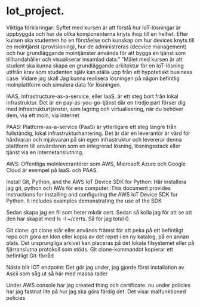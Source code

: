 # Iot_project. 
Viktiga förklaringar: Syftet med kursen är att förstå hur IoT-lösningar är uppbyggda och hur de olika komponenterna knyts ihop till en helhet.
Efter kursen ska studenten ha en förståelse och kunskap om hur devices knyts till en molntjänst (provisioning), hur de administreras (decvice management) och hur grundläggande molntjänster används för att bygga en tjänst som tillhandahåller och visualiserar insamlad data.” ”Målet med kursen är att student ska kunna skapa en grundläggande arkitektur för en IoT-lösning utifrån krav som studenten själv kan ställa upp från ett hypotetiskt business case. 
Vidare jag skall Jag kunna realisera lösningen på någon befintlig molnplattform och simulera data för lösningen.

IAAS, Infrastructure-as-a-service, eller IaaS, är ett steg bort från lokal infrastruktur. Det är en pay-as-you-go-tjänst där en tredje part förser dig med infrastrukturtjänster,
som lagring och virtualisering, när du behöver dem, via ett moln, via internet

PAAS: Platform-as-a-service (PaaS) är ytterligare ett steg längre från fullständig, lokal infrastrukturhantering. Det är där en leverantör är värd för hårdvaran och mjukvaran på sin egen infrastruktur och levererar denna plattform till användaren som en integrerad lösning, 
lösningsstack eller tjänst via en internetanslutning.

AWS: Offentliga molnleverantörer som AWS, Microsoft Azure och Google Cloud är exempel på IaaS. och PAAS.

Install Git, Python, and the AWS IoT Device SDK for Python: Här installera jag git, python och AWs för ens computer.:This document provides instructions for
installing and configuring the AWS IoT Device SDK for Python. It includes examples demonstrating the use of the SDK

Sedan skapa jag en fil som heter mkdir cert. Sedan så kolla jag för att se att den har skapat med ls -l ~/certs. Så för jag total 0.

Git clone: git clone står eller används främst för att peka på ett befintligt repo och göra en klon eller kopia av det repet i en ny katalog, på en annan 
plats. Det ursprungliga arkivet kan placeras på det lokala filsystemet eller på fjärranslutna protokoll som stöds. Git clone-kommandot kopierar ett befintligt
Git-förråd

Nästa blir IOT endpoint: Det gör jag under, jag gjorde först installation av Ascii som såg ut så här med massa rader

Under AWS console har jag created thing och certificate. nu under policies har jag fastnat lite på hur jag ska göra färdig det. 
Det visar malfunktioned policies



